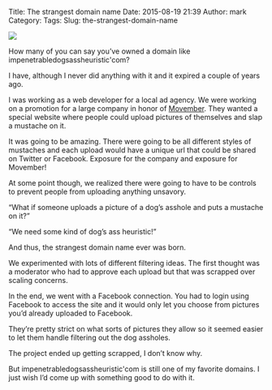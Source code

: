 Title: The strangest domain name
Date: 2015-08-19 21:39
Author: mark
Category: 
Tags: 
Slug: the-strangest-domain-name

<img src="https://cdn-images-1.medium.com/max/800/1*X4M68-X0gbWGcHZFKJi50Q.gif"  />

How many of you can say you’ve owned a domain like impenetrabledogsassheuristic'com?

I have, although I never did anything with it and it expired a couple of years ago.

I was working as a web developer for a local ad agency. We were working on a promotion for a large company in honor of [Movember](https://us.movember.com/). They wanted a special website where people could upload pictures of themselves and slap a mustache on it.

It was going to be amazing. There were going to be all different styles of mustaches and each upload would have a unique url that could be shared on Twitter or Facebook. Exposure for the company and exposure for Movember!

At some point though, we realized there were going to have to be controls to prevent people from uploading anything unsavory.

“What if someone uploads a picture of a dog’s asshole and puts a mustache on it?”

“We need some kind of dog’s ass heuristic!”

And thus, the strangest domain name ever was born.

We experimented with lots of different filtering ideas. The first thought was a moderator who had to approve each upload but that was scrapped over scaling concerns.

In the end, we went with a Facebook connection. You had to login using Facebook to access the site and it would only let you choose from pictures you’d already uploaded to Facebook.

They’re pretty strict on what sorts of pictures they allow so it seemed easier to let them handle filtering out the dog assholes.

The project ended up getting scrapped, I don’t know why.

But impenetrabledogsassheuristic'com is still one of my favorite domains. I just wish I’d come up with something good to do with it.

